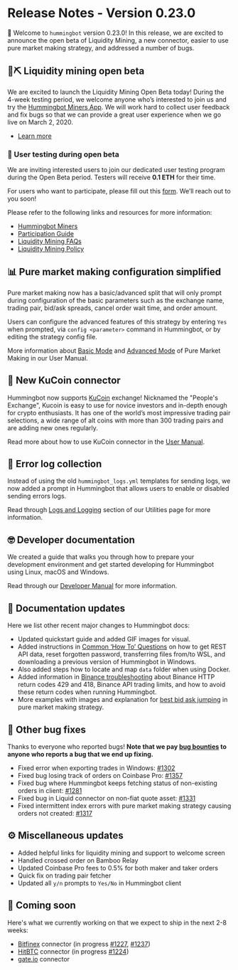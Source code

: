# Release Notes - Version 0.23.0

🚀 Welcome to `hummingbot` version 0.23.0! In this release, we are excited to announce the open beta of Liquidity Mining, a  new connector, easier to use pure market making strategy, and addressed a number of bugs.


## 🌊⛏ Liquidity mining open beta

We are excited to launch the Liquidity Mining Open Beta today! During the 4-week testing period, we welcome anyone who’s interested to join us and try the [Hummingbot Miners App](https://miners.hummingbot.io). We will work hard to collect user feedback and fix bugs so that we can provide a great user experience when we go live on March 2, 2020.

* [Learn more](https://hummingbot.io/liquidity-mining/)

### 🧪 User testing during open beta
We are inviting interested users to join our dedicated user testing program during the Open Beta period. Testers will receive **0.1 ETH** for their time. 

For users who want to participate, please fill out this [form](https://docs.google.com/forms/u/1/d/e/1FAIpQLSfw9XOv_xAi2IqTmjsebJhjAIa6vewS0wFS0j4TsxeDRbsm5Q/viewform?usp=send_form). We’ll reach out to you soon!

Please refer to the following links and resources for more information:

* [Hummingbot Miners](https://miners.hummingbot.io)
* [Participation Guide](https://docs.hummingbot.io/liquidity-mining/howto/)
* [Liquidity Mining FAQs](https://docs.hummingbot.io/liquidity-mining/faq/)
* [Liquidity Mining Policy](https://hummingbot.io/liquidity-mining-policy/)


## 📊 Pure market making configuration simplified

Pure market making now has a basic/advanced split that will only prompt during configuration of the basic parameters such as the exchange name, trading pair, bid/ask spreads, cancel order wait time, and order amount.

Users can configure the advanced features of this strategy by entering `Yes` when prompted, via `config <parameter>` command in Hummingbot, or by editing the strategy config file.

More information about [Basic Mode](https://docs.hummingbot.io/strategies/pure-market-making/#basic-mode) and [Advanced Mode](https://docs.hummingbot.io/strategies/pure-market-making/#advanced-mode) of Pure Market Making in our User Manual.


## 🔗 New KuCoin connector

Hummingbot now supports [KuCoin](https://www.kucoin.com/) exchange! Nicknamed the "People's Exchange"​, Kucoin is easy to use for novice investors and in-depth enough for crypto enthusiasts. It has one of the world’s most impressive trading pair selections, a wide range of alt coins with more than 300 trading pairs and are adding new ones regularly.

Read more about how to use KuCoin connector in the [User Manual](https://docs.hummingbot.io/connectors/kucoin/).


## 📜 Error log collection

Instead of using the old `hummingbot_logs.yml` templates for sending logs, we now added a prompt in Hummingbot that allows users to enable or disabled sending errors logs.

Read through [Logs and Logging](https://docs.hummingbot.io/utilities/logging/#error-log-collection) section of our Utilities page for more information.


## 🤓 Developer documentation

We created a guide that walks you through how to prepare your development environment and get started developing for Hummingbot using Linux, macOS and Windows.

Read through our [Developer Manual](https://docs.hummingbot.io/developers/gettingstarted) for more information.


## 📓 Documentation updates

Here we list other recent major changes to Hummingbot docs:

* Updated quickstart guide and added GIF images for visual.
* Added instructions in [Common ‘How To’ Questions](https://docs.hummingbot.io/support/how-to/) on how to get REST API data, reset forgotten password, transferring files from/to WSL, and downloading a previous version of Hummingbot in Windows.
* Also added steps how to locate and map `data` folder when using Docker.
* Added information in [Binance troubleshooting](https://docs.hummingbot.io/support/troubleshooting/binance/#http-status-429-and-418-return-codes) about Binance HTTP return codes 429 and 418, Binance API trading limits, and how to avoid these return codes when running Hummingbot.
* More examples with images and explanation for [best bid ask jumping](https://docs.hummingbot.io/strategies/pure-market-making/#best-bid-ask-jumping) in pure market making strategy.


## 🐞 Other bug fixes

Thanks to everyone who reported bugs! **Note that we pay [bug bounties](/support/bug-bounty-program) to anyone who reports a bug that we end up fixing.**

* Fixed error when exporting trades in Windows: [#1302](https://github.com/CoinAlpha/hummingbot/issues/1302)
* Fixed bug losing track of orders on Coinbase Pro: [#1357](https://github.com/CoinAlpha/hummingbot/issues/1357)
* Fixed bug where Hummingbot keeps fetching status of non-existing orders in client: [#1281](https://github.com/CoinAlpha/hummingbot/issues/1281)
* Fixed bug in Liquid connector on non-fiat quote asset: [#1331](https://github.com/CoinAlpha/hummingbot/issues/1331)
* Fixed intermittent index errors with pure market making strategy causing orders not created: [#1317](https://github.com/CoinAlpha/hummingbot/issues/1317)


## ⚙️ Miscellaneous updates

* Added helpful links for liquidity mining and support to welcome screen
* Handled crossed order on Bamboo Relay
* Updated Coinbase Pro fees to 0.5% for both maker and taker orders
* Quick fix on trading pair fetcher
* Updated all `y/n` prompts to `Yes/No` in Hummingbot client


## 🚀 Coming soon

Here's what we currently working on that we expect to ship in the next 2-8 weeks:

* [Bitfinex](https://www.bitfinex.com/) connector (in progress [#1227](https://github.com/CoinAlpha/hummingbot/pull/1227), [#1237](https://github.com/CoinAlpha/hummingbot/pull/1237))
* [HitBTC](https://hitbtc.com/) connector (in progress [#1224](https://github.com/CoinAlpha/hummingbot/pull/1224))
* [gate.io](https://gate.io) connector